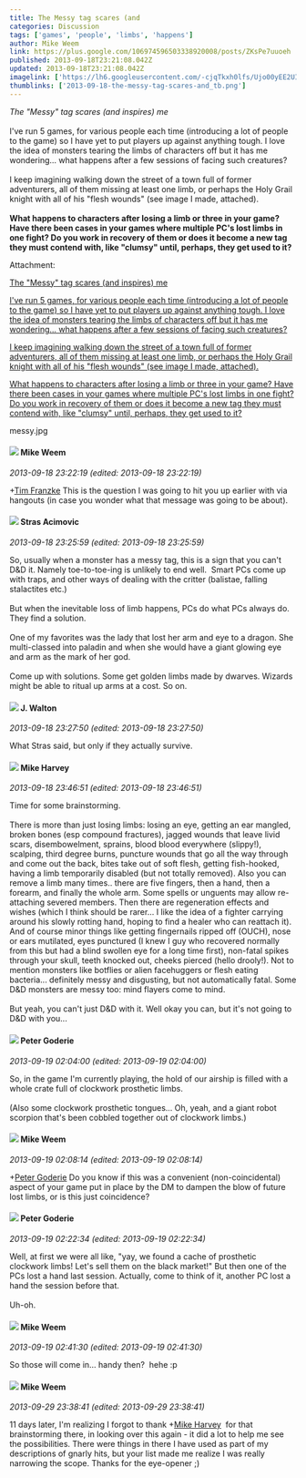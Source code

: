```yaml
---
title: The Messy tag scares (and
categories: Discussion
tags: ['games', 'people', 'limbs', 'happens']
author: Mike Weem
link: https://plus.google.com/106974596503338920008/posts/ZKsPe7uuoeh
published: 2013-09-18T23:21:08.042Z
updated: 2013-09-18T23:21:08.042Z
imagelink: ['https://lh6.googleusercontent.com/-cjqTkxh0lfs/Ujo00yEE2UI/AAAAAAAAApQ/J3-zgWzmWf4/w664-h441/messy.jpg']
thumblinks: ['2013-09-18-the-messy-tag-scares-and_tb.png']
---
```


<i>The &quot;Messy&quot; tag scares (and inspires) me</i><br /><br />I&#39;ve run 5 games, for various people each time (introducing a lot of people to the game) so I have yet to put players up against anything tough. I love the idea of monsters tearing the limbs of characters off but it has me wondering... what happens after a few sessions of facing such creatures?<br /><br />I keep imagining walking down the street of a town full of former adventurers, all of them missing at least one limb, or perhaps the Holy Grail knight with all of his &quot;flesh wounds&quot; (see image I made, attached).<br /><br /><b>What happens to characters after losing a limb or three in your game? Have there been cases in your games where multiple PC&#39;s lost limbs in one fight? Do you work in recovery of them or does it become a new tag they must contend with, like &quot;clumsy&quot; until, perhaps, they get used to it?</b>


Attachment:

<a href='https://plus.google.com/photos/106974596503338920008/albums/5925106342067517809/5925106341156018498?sqi=100084733231320276299&sqsi=495ab0e7-7352-40c7-9718-677d19c9273e'>The "Messy" tag scares (and inspires) me

I've run 5 games, for various people each time (introducing a lot of people to the game) so I have yet to put players up against anything tough. I love the idea of monsters tearing the limbs of characters off but it has me wondering... what happens after a few sessions of facing such creatures?

I keep imagining walking down the street of a town full of former adventurers, all of them missing at least one limb, or perhaps the Holy Grail knight with all of his "flesh wounds" (see image I made, attached).

What happens to characters after losing a limb or three in your game? Have there been cases in your games where multiple PC's lost limbs in one fight? Do you work in recovery of them or does it become a new tag they must contend with, like "clumsy" until, perhaps, they get used to it?</a>


messy.jpg
<div id='comment z13ledugclbnerci104cf3xikm3bz5jxtcg'>
  <h4><img src='{{site.baseurl}}//images/avatars/106974596503338920008_photo.jpg'> Mike Weem</h4>
      <p><cite>2013-09-18 23:22:19 (edited: 2013-09-18 23:22:19)</cite></p>
        <p><span class="proflinkWrapper"><span class="proflinkPrefix">+</span><a class="proflink" href="https://plus.google.com/110330901807759406775" oid="110330901807759406775">Tim Franzke</a></span> This is the question I was going to hit you up earlier with via hangouts (in case you wonder what that message was going to be about).</p>
</div>
        

<div id='comment z13ledugclbnerci104cf3xikm3bz5jxtcg'>
  <h4><img src='{{site.baseurl}}//images/avatars/101825723823652157001_photo.jpg'> Stras Acimovic</h4>
      <p><cite>2013-09-18 23:25:59 (edited: 2013-09-18 23:25:59)</cite></p>
        <p>So, usually when a monster has a messy tag, this is a sign that you can&#39;t D&amp;D it. Namely toe-to-toe-ing is unlikely to end well.  Smart PCs come up with traps, and other ways of dealing with the critter (balistae, falling stalactites etc.)<br /><br />But when the inevitable loss of limb happens, PCs do what PCs always do. They find a solution.<br /><br />One of my favorites was the lady that lost her arm and eye to a dragon. She multi-classed into paladin and when she would have a giant glowing eye and arm as the mark of her god.<br /><br />Come up with solutions. Some get golden limbs made by dwarves. Wizards might be able to ritual up arms at a cost. So on.</p>
</div>
        

<div id='comment z13ledugclbnerci104cf3xikm3bz5jxtcg'>
  <h4><img src='{{site.baseurl}}//images/avatars/111694100408744715863_photo.jpg'> J. Walton</h4>
      <p><cite>2013-09-18 23:27:50 (edited: 2013-09-18 23:27:50)</cite></p>
        <p>What Stras said, but only if they actually survive.</p>
</div>
        

<div id='comment z13ledugclbnerci104cf3xikm3bz5jxtcg'>
  <h4><img src='{{site.baseurl}}//images/avatars/100107644985752808795_photo.jpg'> Mike Harvey</h4>
      <p><cite>2013-09-18 23:46:51 (edited: 2013-09-18 23:46:51)</cite></p>
        <p>Time for some brainstorming.<br /><br />There is more than just losing limbs: losing an eye, getting an ear mangled, broken bones (esp compound fractures), jagged wounds that leave livid scars, disembowelment, sprains, blood blood everywhere (slippy!), scalping, third degree burns, puncture wounds that go all the way through and come out the back, bites take out of soft flesh, getting fish-hooked, having a limb temporarily disabled (but not totally removed). Also you can remove a limb many times.. there are five fingers, then a hand, then a forearm, and finally the whole arm. Some spells or unguents may allow re-attaching severed members. Then there are regeneration effects and wishes (which I think should be rarer... I like the idea of a fighter carrying around his slowly rotting hand, hoping to find a healer who can reattach it). And of course minor things like getting fingernails ripped off (OUCH), nose or ears mutilated, eyes punctured (I knew I guy who recovered normally from this but had a blind swollen eye for a long time first), non-fatal spikes through your skull, teeth knocked out, cheeks pierced (hello drooly!). Not to mention monsters like botflies or alien facehuggers or flesh eating bacteria... definitely messy and disgusting, but not automatically fatal. Some D&amp;D monsters are messy too: mind flayers come to mind.<br /><br />But yeah, you can&#39;t just D&amp;D with it. Well okay you can, but it&#39;s not going to D&amp;D with you...</p>
</div>
        

<div id='comment z13ledugclbnerci104cf3xikm3bz5jxtcg'>
  <h4><img src='{{site.baseurl}}//images/avatars/103294232227873917517_photo.jpg'> Peter Goderie</h4>
      <p><cite>2013-09-19 02:04:00 (edited: 2013-09-19 02:04:00)</cite></p>
        <p>So, in the game I&#39;m currently playing, the hold of our airship is filled with a whole crate full of clockwork prosthetic limbs.<br /><br />(Also some clockwork prosthetic tongues... Oh, yeah, and a giant robot scorpion that&#39;s been cobbled together out of clockwork limbs.)</p>
</div>
        

<div id='comment z13ledugclbnerci104cf3xikm3bz5jxtcg'>
  <h4><img src='{{site.baseurl}}//images/avatars/106974596503338920008_photo.jpg'> Mike Weem</h4>
      <p><cite>2013-09-19 02:08:14 (edited: 2013-09-19 02:08:14)</cite></p>
        <p><span class="proflinkWrapper"><span class="proflinkPrefix">+</span><a class="proflink" href="https://plus.google.com/103294232227873917517" oid="103294232227873917517">Peter Goderie</a></span> Do you know if this was a convenient (non-coincidental) aspect of your game put in place by the DM to dampen the blow of future lost limbs, or is this just coincidence?</p>
</div>
        

<div id='comment z13ledugclbnerci104cf3xikm3bz5jxtcg'>
  <h4><img src='{{site.baseurl}}//images/avatars/103294232227873917517_photo.jpg'> Peter Goderie</h4>
      <p><cite>2013-09-19 02:22:34 (edited: 2013-09-19 02:22:34)</cite></p>
        <p>Well, at first we were all like, &quot;yay, we found a cache of prosthetic clockwork limbs! Let&#39;s sell them on the black market!&quot; But then one of the PCs lost a hand last session. Actually, come to think of it, another PC lost a hand the session before that.<br /><br />Uh-oh.</p>
</div>
        

<div id='comment z13ledugclbnerci104cf3xikm3bz5jxtcg'>
  <h4><img src='{{site.baseurl}}//images/avatars/106974596503338920008_photo.jpg'> Mike Weem</h4>
      <p><cite>2013-09-19 02:41:30 (edited: 2013-09-19 02:41:30)</cite></p>
        <p>So those will come in... handy then?  hehe :p</p>
</div>
        

<div id='comment z13ledugclbnerci104cf3xikm3bz5jxtcg'>
  <h4><img src='{{site.baseurl}}//images/avatars/106974596503338920008_photo.jpg'> Mike Weem</h4>
      <p><cite>2013-09-29 23:38:41 (edited: 2013-09-29 23:38:41)</cite></p>
        <p>11 days later, I&#39;m realizing I forgot to thank <span class="proflinkWrapper"><span class="proflinkPrefix">+</span><a class="proflink" href="https://plus.google.com/100107644985752808795" oid="100107644985752808795">Mike Harvey</a></span>  for that brainstorming there, in looking over this again - it did a lot to help me see the possibilities. There were things in there I have used as part of my descriptions of gnarly hits, but your list made me realize I was really narrowing the scope. Thanks for the eye-opener ;)</p>
</div>
        